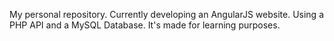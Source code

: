 My personal repository. Currently developing an AngularJS website.
Using a PHP API and a MySQL Database. It's made for learning purposes.

